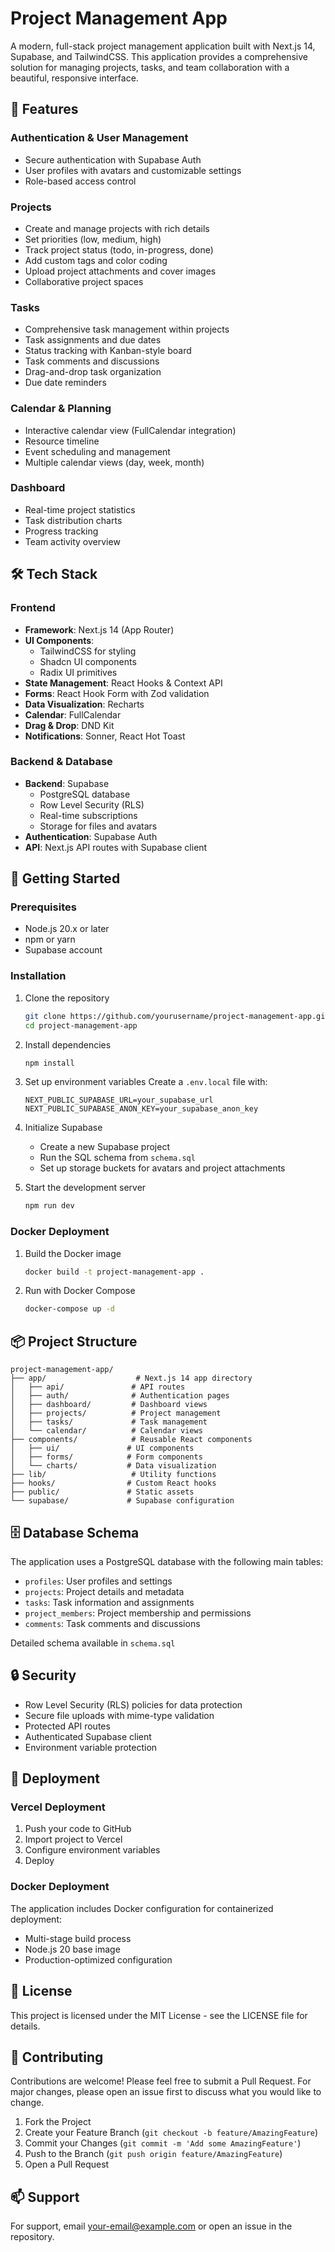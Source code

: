 # Project Management App

A modern, full-stack project management application built with Next.js 14, Supabase, and TailwindCSS. This application provides a comprehensive solution for managing projects, tasks, and team collaboration with a beautiful, responsive interface.

## 🌟 Features

### Authentication & User Management
- Secure authentication with Supabase Auth
- User profiles with avatars and customizable settings
- Role-based access control

### Projects
- Create and manage projects with rich details
- Set priorities (low, medium, high)
- Track project status (todo, in-progress, done)
- Add custom tags and color coding
- Upload project attachments and cover images
- Collaborative project spaces

### Tasks
- Comprehensive task management within projects
- Task assignments and due dates
- Status tracking with Kanban-style board
- Task comments and discussions
- Drag-and-drop task organization
- Due date reminders

### Calendar & Planning
- Interactive calendar view (FullCalendar integration)
- Resource timeline
- Event scheduling and management
- Multiple calendar views (day, week, month)

### Dashboard
- Real-time project statistics
- Task distribution charts
- Progress tracking
- Team activity overview

## 🛠 Tech Stack

### Frontend
- **Framework**: Next.js 14 (App Router)
- **UI Components**: 
  - TailwindCSS for styling
  - Shadcn UI components
  - Radix UI primitives
- **State Management**: React Hooks & Context API
- **Forms**: React Hook Form with Zod validation
- **Data Visualization**: Recharts
- **Calendar**: FullCalendar
- **Drag & Drop**: DND Kit
- **Notifications**: Sonner, React Hot Toast

### Backend & Database
- **Backend**: Supabase
  - PostgreSQL database
  - Row Level Security (RLS)
  - Real-time subscriptions
  - Storage for files and avatars
- **Authentication**: Supabase Auth
- **API**: Next.js API routes with Supabase client

## 🚀 Getting Started

### Prerequisites
- Node.js 20.x or later
- npm or yarn
- Supabase account

### Installation

1. Clone the repository
   ```bash
   git clone https://github.com/yourusername/project-management-app.git
   cd project-management-app
   ```

2. Install dependencies
   ```bash
   npm install
   ```

3. Set up environment variables
   Create a `.env.local` file with:
   ```env
   NEXT_PUBLIC_SUPABASE_URL=your_supabase_url
   NEXT_PUBLIC_SUPABASE_ANON_KEY=your_supabase_anon_key
   ```

4. Initialize Supabase
   - Create a new Supabase project
   - Run the SQL schema from `schema.sql`
   - Set up storage buckets for avatars and project attachments

5. Start the development server
   ```bash
   npm run dev
   ```

### Docker Deployment

1. Build the Docker image
   ```bash
   docker build -t project-management-app .
   ```

2. Run with Docker Compose
   ```bash
   docker-compose up -d
   ```

## 📦 Project Structure

```
project-management-app/
├── app/                    # Next.js 14 app directory
│   ├── api/               # API routes
│   ├── auth/              # Authentication pages
│   ├── dashboard/         # Dashboard views
│   ├── projects/          # Project management
│   ├── tasks/             # Task management
│   └── calendar/          # Calendar views
├── components/            # Reusable React components
│   ├── ui/               # UI components
│   ├── forms/            # Form components
│   └── charts/           # Data visualization
├── lib/                   # Utility functions
├── hooks/                # Custom React hooks
├── public/               # Static assets
└── supabase/             # Supabase configuration
```

## 🗄️ Database Schema

The application uses a PostgreSQL database with the following main tables:

- `profiles`: User profiles and settings
- `projects`: Project details and metadata
- `tasks`: Task information and assignments
- `project_members`: Project membership and permissions
- `comments`: Task comments and discussions

Detailed schema available in `schema.sql`

## 🔒 Security

- Row Level Security (RLS) policies for data protection
- Secure file uploads with mime-type validation
- Protected API routes
- Authenticated Supabase client
- Environment variable protection

## 🚀 Deployment

### Vercel Deployment
1. Push your code to GitHub
2. Import project to Vercel
3. Configure environment variables
4. Deploy

### Docker Deployment
The application includes Docker configuration for containerized deployment:
- Multi-stage build process
- Node.js 20 base image
- Production-optimized configuration

## 📝 License

This project is licensed under the MIT License - see the LICENSE file for details.

## 🤝 Contributing

Contributions are welcome! Please feel free to submit a Pull Request. For major changes, please open an issue first to discuss what you would like to change.

1. Fork the Project
2. Create your Feature Branch (`git checkout -b feature/AmazingFeature`)
3. Commit your Changes (`git commit -m 'Add some AmazingFeature'`)
4. Push to the Branch (`git push origin feature/AmazingFeature`)
5. Open a Pull Request

## 📫 Support

For support, email your-email@example.com or open an issue in the repository.
